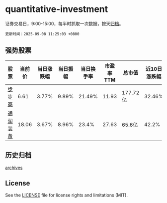 # quantitative-investment

证券交易日，9:00-15:00，每半时抓取一次数据，按天[归档](archives)。

`更新时间：2025-09-08 11:25:03 +0800`

## 强势股票

|股票|当前价|当日涨跌幅|当日振幅|当日换手率|市盈率TTM|总市值|近10日涨跌幅|
|----|----|----|----|----|----|----|----|
|[步步高](https://xueqiu.com/S/SZ002251)|6.61|3.77%|9.89%|21.49%|11.93|177.72亿|32.46%|
|[通润装备](https://xueqiu.com/S/SZ002150)|18.06|3.67%|8.96%|23.4%|27.63|65.6亿|42.2%|

## 历史归档

[archives](archives)

## License

See the [LICENSE](LICENSE) file for license rights and limitations (MIT).